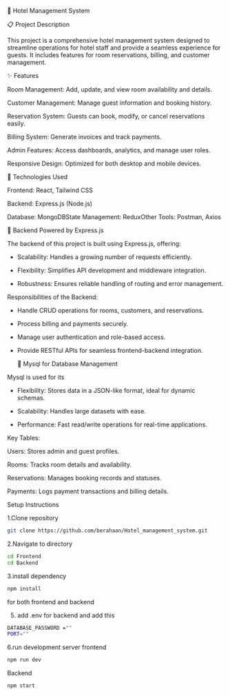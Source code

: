🏨 Hotel Management System

📋 Project Description

This project is a comprehensive hotel management system designed to streamline operations for hotel staff and provide a seamless experience for guests. It includes features for room reservations, billing, and customer management.

✨ Features

Room Management: Add, update, and view room availability and details.

Customer Management: Manage guest information and booking history.

Reservation System: Guests can book, modify, or cancel reservations easily.

Billing System: Generate invoices and track payments.

Admin Features: Access dashboards, analytics, and manage user roles.

Responsive Design: Optimized for both desktop and mobile devices.

🚀 Technologies Used

Frontend: React, Tailwind CSS 

Backend: Express.js (Node.js)

Database: MongoDBState Management: ReduxOther Tools: Postman, Axios


🚀 Backend Powered by Express.js

The backend of this project is built using Express.js, offering:

- Scalability: Handles a growing number of requests efficiently.

- Flexibility: Simplifies API development and middleware integration.

- Robustness: Ensures reliable handling of routing and error management.

Responsibilities of the Backend:

- Handle CRUD operations for rooms, customers, and reservations.

- Process billing and payments securely.

- Manage user authentication and role-based access.

- Provide RESTful APIs for seamless frontend-backend integration.

  💪 Mysql for Database Management

Mysql is used for its

- Flexibility: Stores data in a JSON-like format, ideal for dynamic schemas.

- Scalability: Handles large datasets with ease.

- Performance: Fast read/write operations for real-time applications.

Key Tables:

Users: Stores admin and guest profiles.

Rooms: Tracks room details and availability.

Reservations: Manages booking records and statuses.

Payments: Logs payment transactions and billing details.

Setup Instructions

1.Clone repository 
```bash
git clone https://github.com/berahaan/Hotel_management_system.git  

```
2.Navigate to directory 
```bash
cd Frontend
cd Backend
``` 
3.install dependency
```bash
npm install
```
for both frontend and backend 


5. add .env for backend and add this
   
```bash
DATABASE_PASSWORD =""
PORT=""
```
6.run development server 
frontend 
```bash
npm run dev 
```
Backend
```bash
npm start
```

